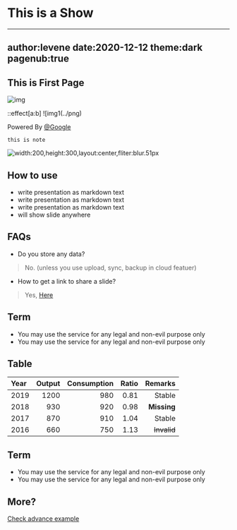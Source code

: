 # This is a Show
---
author:levene
date:2020-12-12
theme:dark
pagenub:true
---



## This is First Page

![img](../png)

::effect[a:b]
![img1(../png)


Powered By [@Google](http://twitter.com/google)

```note
this is note
```

![width:200,height:300,layout:center,fliter:blur.51px](./xx.png)


## How to use

- write presentation as markdown text
- write presentation as markdown text
- write presentation as markdown text
- will show slide anywhere


## FAQs
- Do you store any data? 
> No. (unless you use upload, sync, backup in cloud featuer)

- How to get a link to share a slide?
> Yes, [Here](http://xxx/xxxx)


## Term
- You may use the service for any legal and non-evil purpose only
- You may use the service for any legal and non-evil purpose only

## Table
| Year | Output | Consumption | Ratio |     Remarks |
|:-----|-------:|------------:|------:|------------:|
| 2019 |   1200 |         980 |  0.81 |      Stable |
| 2018 |    930 |         920 |  0.98 | **Missing** |
| 2017 |    870 |         910 |  1.04 |      Stable |
| 2016 |    660 |         750 |  1.13 | ~~Invalid~~ |


## Term
- You may use the service for any legal and non-evil purpose only
- You may use the service for any legal and non-evil purpose only

## More?

[Check advance example](http://xxxx.com/xxx)